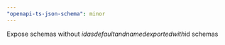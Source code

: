 ```yaml
---
"openapi-ts-json-schema": minor
---
```


Expose schemas without $id as default and named exported with$id schemas
